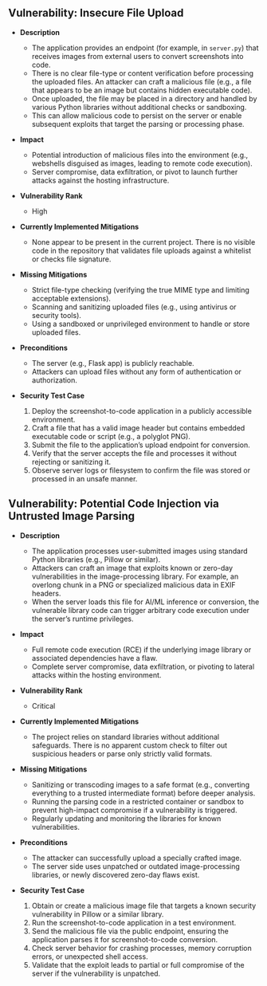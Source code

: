 ## Vulnerability: Insecure File Upload

- **Description**
  - The application provides an endpoint (for example, in `server.py`) that receives images from external users to convert screenshots into code.
  - There is no clear file-type or content verification before processing the uploaded files. An attacker can craft a malicious file (e.g., a file that appears to be an image but contains hidden executable code).
  - Once uploaded, the file may be placed in a directory and handled by various Python libraries without additional checks or sandboxing.
  - This can allow malicious code to persist on the server or enable subsequent exploits that target the parsing or processing phase.

- **Impact**
  - Potential introduction of malicious files into the environment (e.g., webshells disguised as images, leading to remote code execution).
  - Server compromise, data exfiltration, or pivot to launch further attacks against the hosting infrastructure.

- **Vulnerability Rank**
  - High

- **Currently Implemented Mitigations**
  - None appear to be present in the current project. There is no visible code in the repository that validates file uploads against a whitelist or checks file signature.

- **Missing Mitigations**
  - Strict file-type checking (verifying the true MIME type and limiting acceptable extensions).
  - Scanning and sanitizing uploaded files (e.g., using antivirus or security tools).
  - Using a sandboxed or unprivileged environment to handle or store uploaded files.

- **Preconditions**
  - The server (e.g., Flask app) is publicly reachable.
  - Attackers can upload files without any form of authentication or authorization.

- **Security Test Case**
  1. Deploy the screenshot-to-code application in a publicly accessible environment.
  2. Craft a file that has a valid image header but contains embedded executable code or script (e.g., a polyglot PNG).
  3. Submit the file to the application’s upload endpoint for conversion.
  4. Verify that the server accepts the file and processes it without rejecting or sanitizing it.
  5. Observe server logs or filesystem to confirm the file was stored or processed in an unsafe manner.


## Vulnerability: Potential Code Injection via Untrusted Image Parsing

- **Description**
  - The application processes user-submitted images using standard Python libraries (e.g., Pillow or similar).
  - Attackers can craft an image that exploits known or zero-day vulnerabilities in the image-processing library. For example, an overlong chunk in a PNG or specialized malicious data in EXIF headers.
  - When the server loads this file for AI/ML inference or conversion, the vulnerable library code can trigger arbitrary code execution under the server’s runtime privileges.

- **Impact**
  - Full remote code execution (RCE) if the underlying image library or associated dependencies have a flaw.
  - Complete server compromise, data exfiltration, or pivoting to lateral attacks within the hosting environment.

- **Vulnerability Rank**
  - Critical

- **Currently Implemented Mitigations**
  - The project relies on standard libraries without additional safeguards. There is no apparent custom check to filter out suspicious headers or parse only strictly valid formats.

- **Missing Mitigations**
  - Sanitizing or transcoding images to a safe format (e.g., converting everything to a trusted intermediate format) before deeper analysis.
  - Running the parsing code in a restricted container or sandbox to prevent high-impact compromise if a vulnerability is triggered.
  - Regularly updating and monitoring the libraries for known vulnerabilities.

- **Preconditions**
  - The attacker can successfully upload a specially crafted image.
  - The server side uses unpatched or outdated image-processing libraries, or newly discovered zero-day flaws exist.

- **Security Test Case**
  1. Obtain or create a malicious image file that targets a known security vulnerability in Pillow or a similar library.
  2. Run the screenshot-to-code application in a test environment.
  3. Send the malicious file via the public endpoint, ensuring the application parses it for screenshot-to-code conversion.
  4. Check server behavior for crashing processes, memory corruption errors, or unexpected shell access.
  5. Validate that the exploit leads to partial or full compromise of the server if the vulnerability is unpatched.
